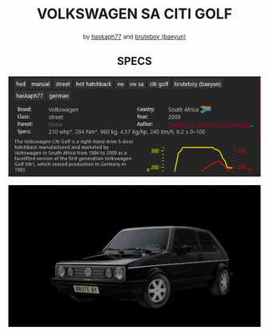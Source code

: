 <h1 align="center">VOLKSWAGEN SA CITI GOLF</h1>

<p align="center">
  <small>by <a href="http://artstation.com/haskaph" target="_blank">haskaph77</a> and <a href="https://github.com/baeyun/" target="_blank">bruteboy (baeyun)</a></small>
</p>

<h2 align="center">SPECS</h2>

<p align="center">
  <img src="https://raw.githubusercontent.com/baeyun/vw_sa_citi_golf/master/specs.PNG">
</p>

<p align="center">
  <img src="https://raw.githubusercontent.com/baeyun/vw_sa_citi_golf/master/skins/black/preview.jpg">
</p>
